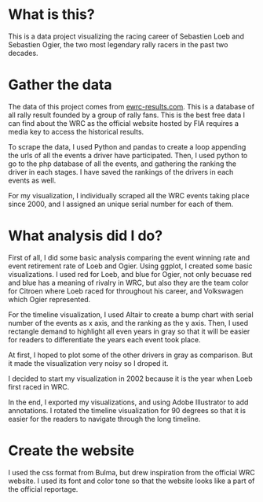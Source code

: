 # What is this?

This is a data project visualizing the racing career of Sebastien Loeb and Sebastien Ogier, the two most legendary rally racers in the past two decades.

# Gather the data

The data of this project comes from [ewrc-results.com](https://www.ewrc-results.com/). This is a database of all rally result founded by a group of rally fans. This is the best free data I can find about the WRC as the official website hosted by FIA requires a media key to access the historical results.

To scrape the data, I used Python and pandas to create a loop appending the urls of all the events a driver have participated. Then, I used python to go to the php database of all the events, and gathering the ranking the driver in each stages. I have saved the rankings of the drivers in each events as well.

For my visualization, I individually scraped all the WRC events taking place since 2000, and I assigned an unique serial number for each of them.

# What analysis did I do?

First of all, I did some basic analysis comparing the event winning rate and event retirement rate of Loeb and Ogier. Using ggplot, I created some basic visualizations. I used red for Loeb, and blue for Ogier, not only becuase red and blue has a meaning of rivalry in WRC, but also they are the team color for Citroen where Loeb raced for throughout his career, and Volkswagen which Ogier represented.

For the timeline visualization, I used Altair to create a bump chart with serial number of the events as x axis, and the ranking as the y axis. Then, I used rectangle demand to highlight all even years in gray so that it will be easier for readers to differentiate the years each event took place.

At first, I hoped to plot some of the other drivers in gray as comparison. But it made the visualization very noisy so I droped it. 

I decided to start my visualization in 2002 because it is the year when Loeb first raced in WRC.

In the end, I exported my visualizations, and using Adobe Illustrator to add annotations. I rotated the timeline visualization for 90 degrees so that it is easier for the readers to navigate through the long timeline.

# Create the website

I used the css format from Bulma, but drew inspiration from the official WRC website. I used its font and color tone so that the website looks like a part of the official reportage.
